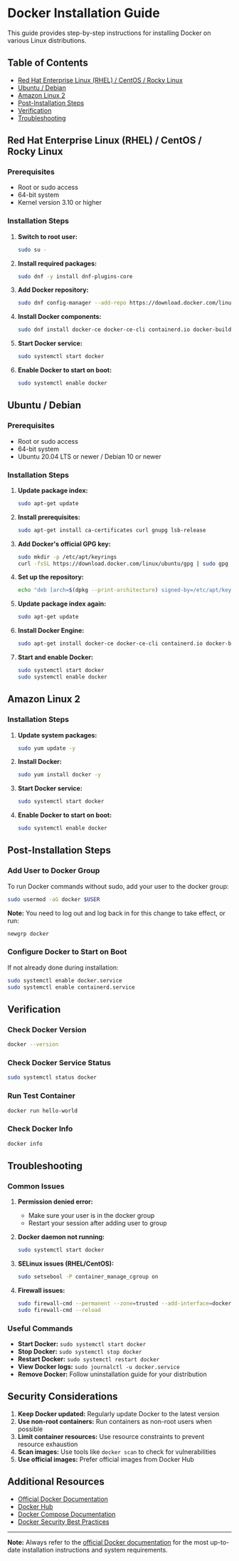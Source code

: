 # Docker Installation Guide

This guide provides step-by-step instructions for installing Docker on various Linux distributions.

## Table of Contents
- [Red Hat Enterprise Linux (RHEL) / CentOS / Rocky Linux](#red-hat-enterprise-linux-rhel--centos--rocky-linux)
- [Ubuntu / Debian](#ubuntu--debian)
- [Amazon Linux 2](#amazon-linux-2)
- [Post-Installation Steps](#post-installation-steps)
- [Verification](#verification)
- [Troubleshooting](#troubleshooting)

## Red Hat Enterprise Linux (RHEL) / CentOS / Rocky Linux

### Prerequisites
- Root or sudo access
- 64-bit system
- Kernel version 3.10 or higher

### Installation Steps

1. **Switch to root user:**
   ```bash
   sudo su -
   ```

2. **Install required packages:**
   ```bash
   sudo dnf -y install dnf-plugins-core
   ```

3. **Add Docker repository:**
   ```bash
   sudo dnf config-manager --add-repo https://download.docker.com/linux/rhel/docker-ce.repo
   ```

4. **Install Docker components:**
   ```bash
   sudo dnf install docker-ce docker-ce-cli containerd.io docker-buildx-plugin docker-compose-plugin -y
   ```

5. **Start Docker service:**
   ```bash
   sudo systemctl start docker
   ```

6. **Enable Docker to start on boot:**
   ```bash
   sudo systemctl enable docker
   ```

## Ubuntu / Debian

### Prerequisites
- Root or sudo access
- 64-bit system
- Ubuntu 20.04 LTS or newer / Debian 10 or newer

### Installation Steps

1. **Update package index:**
   ```bash
   sudo apt-get update
   ```

2. **Install prerequisites:**
   ```bash
   sudo apt-get install ca-certificates curl gnupg lsb-release
   ```

3. **Add Docker's official GPG key:**
   ```bash
   sudo mkdir -p /etc/apt/keyrings
   curl -fsSL https://download.docker.com/linux/ubuntu/gpg | sudo gpg --dearmor -o /etc/apt/keyrings/docker.gpg
   ```

4. **Set up the repository:**
   ```bash
   echo "deb [arch=$(dpkg --print-architecture) signed-by=/etc/apt/keyrings/docker.gpg] https://download.docker.com/linux/ubuntu $(lsb_release -cs) stable" | sudo tee /etc/apt/sources.list.d/docker.list > /dev/null
   ```

5. **Update package index again:**
   ```bash
   sudo apt-get update
   ```

6. **Install Docker Engine:**
   ```bash
   sudo apt-get install docker-ce docker-ce-cli containerd.io docker-buildx-plugin docker-compose-plugin
   ```

7. **Start and enable Docker:**
   ```bash
   sudo systemctl start docker
   sudo systemctl enable docker
   ```

## Amazon Linux 2

### Installation Steps

1. **Update system packages:**
   ```bash
   sudo yum update -y
   ```

2. **Install Docker:**
   ```bash
   sudo yum install docker -y
   ```

3. **Start Docker service:**
   ```bash
   sudo systemctl start docker
   ```

4. **Enable Docker to start on boot:**
   ```bash
   sudo systemctl enable docker
   ```

## Post-Installation Steps

### Add User to Docker Group

To run Docker commands without sudo, add your user to the docker group:

```bash
sudo usermod -aG docker $USER
```

**Note:** You need to log out and log back in for this change to take effect, or run:
```bash
newgrp docker
```

### Configure Docker to Start on Boot

If not already done during installation:
```bash
sudo systemctl enable docker.service
sudo systemctl enable containerd.service
```

## Verification

### Check Docker Version
```bash
docker --version
```

### Check Docker Service Status
```bash
sudo systemctl status docker
```

### Run Test Container
```bash
docker run hello-world
```

### Check Docker Info
```bash
docker info
```

## Troubleshooting

### Common Issues

1. **Permission denied error:**
   - Make sure your user is in the docker group
   - Restart your session after adding user to group

2. **Docker daemon not running:**
   ```bash
   sudo systemctl start docker
   ```

3. **SELinux issues (RHEL/CentOS):**
   ```bash
   sudo setsebool -P container_manage_cgroup on
   ```

4. **Firewall issues:**
   ```bash
   sudo firewall-cmd --permanent --zone=trusted --add-interface=docker0
   sudo firewall-cmd --reload
   ```

### Useful Commands

- **Start Docker:** `sudo systemctl start docker`
- **Stop Docker:** `sudo systemctl stop docker`
- **Restart Docker:** `sudo systemctl restart docker`
- **View Docker logs:** `sudo journalctl -u docker.service`
- **Remove Docker:** Follow uninstallation guide for your distribution

## Security Considerations

1. **Keep Docker updated:** Regularly update Docker to the latest version
2. **Use non-root containers:** Run containers as non-root users when possible
3. **Limit container resources:** Use resource constraints to prevent resource exhaustion
4. **Scan images:** Use tools like `docker scan` to check for vulnerabilities
5. **Use official images:** Prefer official images from Docker Hub

## Additional Resources

- [Official Docker Documentation](https://docs.docker.com/)
- [Docker Hub](https://hub.docker.com/)
- [Docker Compose Documentation](https://docs.docker.com/compose/)
- [Docker Security Best Practices](https://docs.docker.com/engine/security/)

---

**Note:** Always refer to the [official Docker documentation](https://docs.docker.com/engine/install/) for the most up-to-date installation instructions and system requirements.